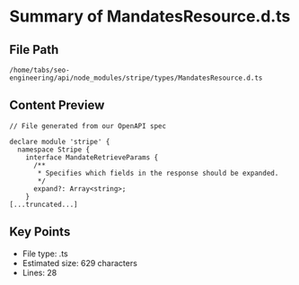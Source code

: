 # Summary of MandatesResource.d.ts
  
## File Path
`/home/tabs/seo-engineering/api/node_modules/stripe/types/MandatesResource.d.ts`

## Content Preview
```
// File generated from our OpenAPI spec

declare module 'stripe' {
  namespace Stripe {
    interface MandateRetrieveParams {
      /**
       * Specifies which fields in the response should be expanded.
       */
      expand?: Array<string>;
    }
[...truncated...]
```

## Key Points
- File type: .ts
- Estimated size: 629 characters
- Lines: 28
